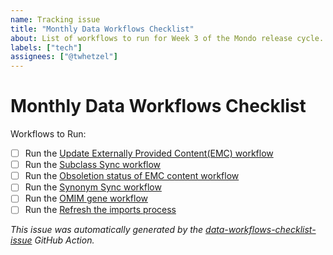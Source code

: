 ```yaml
---
name: Tracking issue
title: "Monthly Data Workflows Checklist"
about: List of workflows to run for Week 3 of the Mondo release cycle.
labels: ["tech"]
assignees: ["@twhetzel"]
---
```

# Monthly Data Workflows Checklist

Workflows to Run:

- [ ] Run the [Update Externally Provided Content(EMC) workflow](https://github.com/monarch-initiative/mondo/actions/workflows/external_content.yaml)
- [ ] Run the [Subclass Sync workflow](https://github.com/monarch-initiative/mondo/actions/workflows/subclass.yaml)
- [ ] Run the [Obsoletion status of EMC content workflow](https://github.com/monarch-initiative/mondo/actions/workflows/obsoletes.yaml)
- [ ] Run the [Synonym Sync workflow](https://github.com/monarch-initiative/mondo/actions/workflows/synonyms.yaml)
- [ ] Run the [OMIM gene workflow](https://github.com/monarch-initiative/mondo/actions/workflows/omim-genes.yaml)
- [ ] Run the [Refresh the imports process](https://mondo.readthedocs.io/en/latest/editors-guide/import-terms-for-logical-axioms/)

_This issue was automatically generated by the [data-workflows-checklist-issue](https://github.com/monarch-initiative/mondo-ingest/blob/main/.github/workflows/data-workflows-checklist-issue.yaml) GitHub Action._
